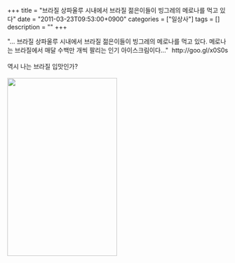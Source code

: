 +++
title = "브라질 상파울루 시내에서 브라질 젊은이들이 빙그레의 메로나를 먹고 있다"
date = "2011-03-23T09:53:00+0900"
categories = ["일상사"]
tags = []
description = ""
+++
<span class="copyright_entry" style="display:block;" title="브라질 상파울루 시내에서 브라질 젊은이들이 빙그레의 메로나를 먹고 있다@@**@@http://shed.egloos.com/3607602"></span>
<div>
 "...&nbsp;브라질 상파울루 시내에서 브라질 젊은이들이 빙그레의 메로나를 먹고 있다. 메로나는 브라질에서 매달 수백만 개씩 팔리는 인기 아이스크림이다..." &nbsp;http://goo.gl/x0S0s
</div>
<div>
 <br>
</div>
<div>
 역시 나는 브라질 입맛인가?
</div>
<div>
 <br>
</div>
<div>
 <img border="0" onmouseover="this.style.cursor='pointer'" alt="" src="/attachment/3607602_1.jpg" width="250" height="406" onclick="Control.Modal.openDialog(this, event, 'http://pds19.egloos.com/pds/201103/23/82/a0003782_4d89440983dfd.jpg', 250, 406);">
</div> 
<!--
       <rdf:RDF xmlns:rdf="http://www.w3.org/1999/02/22-rdf-syntax-ns#"
		    xmlns:dc="http://purl.org/dc/elements/1.1/"
		    xmlns:trackback="http://madskills.com/public/xml/rss/module/trackback/">
       <rdf:Description
	        rdf:about="http://shed.egloos.com/3607602"
	        dc:identifier="http://shed.egloos.com/3607602"
	        dc:title="브라질 상파울루 시내에서 브라질 젊은이들이 빙그레의 메로나를 먹고 있다"
	        trackback:ping="http://shed.egloos.com/tb/3607602"/>
       </rdf:RDF>
       -->

<ul></ul>